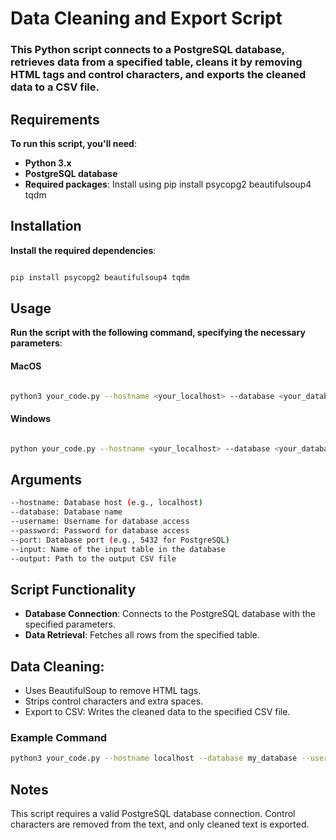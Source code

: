 # Data Cleaning and Export Script

### This Python script connects to a PostgreSQL database, retrieves data from a specified table, cleans it by removing HTML tags and control characters, and exports the cleaned data to a CSV file.

## Requirements
**To run this script, you'll need**:

- **Python 3.x**
- **PostgreSQL database**
- **Required packages**: Install using pip install psycopg2 beautifulsoup4 tqdm

## Installation
**Install the required dependencies**:

```bash

pip install psycopg2 beautifulsoup4 tqdm
```

## Usage
**Run the script with the following command, specifying the necessary parameters**:

#### MacOS
``` bash

python3 your_code.py --hostname <your_localhost> --database <your_database> --username <your_username> --password <your_password> --port <your_port> --input <your_table_name> --output cleaned_data.csv
```

#### Windows
``` bash

python your_code.py --hostname <your_localhost> --database <your_database> --username <your_username> --password <your_password> --port <your_port> --input <your_table_name> --output cleaned_data.csv
```

## Arguments

```bash
--hostname: Database host (e.g., localhost)
--database: Database name
--username: Username for database access
--password: Password for database access
--port: Database port (e.g., 5432 for PostgreSQL)
--input: Name of the input table in the database
--output: Path to the output CSV file
```

## Script Functionality
- **Database Connection**: Connects to the PostgreSQL database with the specified parameters.
- **Data Retrieval**: Fetches all rows from the specified table.

## Data Cleaning:
- Uses BeautifulSoup to remove HTML tags.
- Strips control characters and extra spaces.
- Export to CSV: Writes the cleaned data to the specified CSV file.

### Example Command
``` bash
python3 your_code.py --hostname localhost --database my_database --username my_user --password my_password --port 5432 --input my_table --output cleaned_data.csv
```
## Notes
This script requires a valid PostgreSQL database connection.
Control characters are removed from the text, and only cleaned text is exported.
